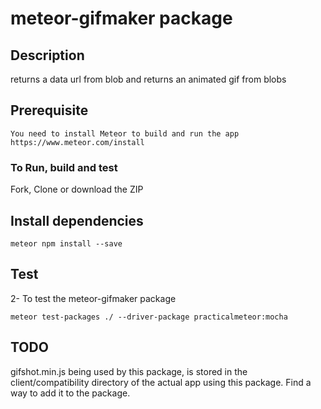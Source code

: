 # meteor-gifmaker package

## Description
returns a data url from blob and returns an animated gif from blobs
## Prerequisite
    You need to install Meteor to build and run the app
    https://www.meteor.com/install


### To Run, build and test
Fork, Clone or download the ZIP

## Install dependencies
```range
meteor npm install --save
```

 ## Test
 2- To test the meteor-gifmaker package
 ```range
 meteor test-packages ./ --driver-package practicalmeteor:mocha
```

## TODO
gifshot.min.js being used by this package, is stored in the client/compatibility directory of the actual app using this package. Find a way to add it to the package.
